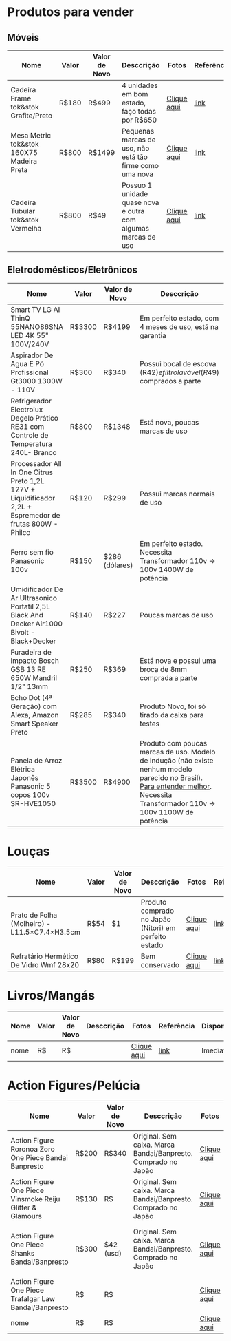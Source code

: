 # Produtos para vender

## Móveis

| Nome | Valor | Valor de Novo | Desccrição | Fotos | Referência | Disponibilidade |
| ------ | ------ | ------ | ------ | ------ | ------ | ------ |
| Cadeira Frame tok&stok Grafite/Preto | R$180 | R$499 | 4 unidades em bom estado, faço todas por R$650 | [Clique aqui](https://photos.app.goo.gl/soqMYWyFrBpPxHFF9) | [link](https://www.tokstok.com.br/cadeira-preto-grafite-frame/p) | Imediata
| Mesa Metric tok&stok 160X75 Madeira Preta | R$800 | R$1499 | Pequenas marcas de uso, não está tão firme como uma nova | [Clique aqui](https://photos.app.goo.gl/ua1CMbFtHveyXXA89) | [link](https://www.tokstok.com.br/mesa-160x75-madeira-preto-metric/p?idsku=957010154&gclid=Cj0KCQjwsZKJBhC0ARIsAJ96n3VFqGw2UicSDrVO03-daJNZZ6iumlfWqLhcTHMzSK_T6p0ZCx9HlR8aAqYdEALw_wcB) | Imediata
| Cadeira Tubular tok&stok Vermelha | R$800 | R$49 | Possuo 1 unidade quase nova e outra com algumas marcas de uso | [Clique aqui](https://photos.app.goo.gl/sKRpZfE5rPc41UeW7) | [link](https://www.tokstok.com.br/banco-baixo-vermelho-vermelho-tubular/p) | Imediata

## Eletrodomésticos/Eletrônicos

| Nome | Valor | Valor de Novo | Desccrição | Fotos | Referência | Disponibilidade |
| ------ | ------ | ------ | ------ | ------ | ------ | ------ |
| Smart TV LG AI ThinQ 55NANO86SNA LED 4K 55" 100V/240V | R$3300 | R$4199 | Em perfeito estado, com 4 meses de uso, está na garantia | [Clique aqui](https://photos.app.goo.gl/DSxgfZiu1vEDLSrPA) | [link](https://www.mercadolivre.com.br/smart-tv-lg-ai-thinq-55nano86sna-led-4k-55-100v240v/p/MLB16006176?pdp_filters=category:MLB1002#searchVariation=MLB16006176&position=1&search_layout=grid&type=product&tracking_id=271c6460-a5a7-4289-a550-0d28df6e79a8) | Imediata
| Aspirador De Agua E Pó Profissional Gt3000 1300W - 110V | R$300 | R$340 | Possui bocal de escova (R$42) e filtro lavável (R$49) comprados a parte | [Clique aqui](https://photos.app.goo.gl/DgdniXcUkRWT2nbu6) | [link](https://www.americanas.com.br/produto/120416908?opn=YSMESP&sellerid=02&epar=bp_pl_00_go_pla_teste_b2wads&WT.srch=1&aid=5f0d9f4145fa82000f9d560a&sid=00776574000660&pid=120416908&chave=vnzpla_5f0d9f4145fa82000f9d560a_00776574000660_120416908&gclid=Cj0KCQjwsZKJBhC0ARIsAJ96n3UOPZ3evxs8uVR4ydmBNRCCnnFG1e-OOo0q6lnKhES-Uuy3iaTwPiUaAv9eEALw_wcB&voltagem=110%20volts) | Imediata |
| Refrigerador Electrolux Degelo Prático RE31 com Controle de Temperatura 240L- Branco | R$800 | R$1348 | Está nova, poucas marcas de uso | [Clique aqui](https://photos.app.goo.gl/mNswyEq1TFV8XpML9) | [link](https://www.casasbahia.com.br/refrigerador-electrolux-degelo-pratico-re31-com-controle-de-temperatura-240l-branco-1743662.html) | A partir de Novembro |
| Processador All In One Citrus Preto 1,2L 127V + Liquidificador 2,2L + Espremedor de frutas 800W  - Philco | R$120 | R$299 | Possui marcas normais de uso  | [Clique aqui](https://photos.app.goo.gl/kHNgnhq22gTwvPv6A) | [link](https://www.americanas.com.br/produto/133136702?opn=YSMESP&sellerid=7019308000128&voltagem=110) | Imediata |
| Ferro sem fio Panasonic 100v | R$150 | $286 (dólares) | Em perfeito estado. Necessita Transformador 110v -> 100v 1400W de potência | [Clique aqui](https://photos.app.goo.gl/x8x4zbmb9QSVsKFKA) |  [link](https://www.amazon.ca/Panasonic-Cordless-Steam-Iron-Ni-cl309-p/dp/B016Q15JMU) | Imediata |
| Umidificador De Ar Ultrasonico Portatil 2,5L Black And Decker Air1000 Bivolt - Black+Decker | R$140 | R$227 | Poucas marcas de uso  | [Clique aqui](https://photos.app.goo.gl/uWYSgf4Tx5MMPghc9) | [link](https://www.magazineluiza.com.br/umidificador-de-ar-ultrasonico-portatil-25l-black-and-decker-air1000-bivolt-black-decker/p/ee666haagd/cp/trar/?&seller_id=flexsonoeletromoveis&&utm_source=google&utm_medium=pla&utm_campaign=&partner_id=61743&gclid=Cj0KCQjwsZKJBhC0ARIsAJ96n3VkUCbd4mfTuudYlg_5UBICCD8yU1fwfpx_OkPsBdRI9O3fHoLbPP8aAmbvEALw_wcB) | Imediata |
| Furadeira de Impacto Bosch GSB 13 RE 650W Mandril 1/2" 13mm | R$250 | R$369 | Está nova e possui uma broca de 8mm comprada a parte | [Clique aqui](https://photos.app.goo.gl/QoYfYYrBkivw1MWN6) | [link](https://www.casasbahia.com.br/furadeira-de-impacto-bosch-gsb-13-re-650w-mandril-1-2-13mm-11732042/p/11732042?utm_medium=Cpc&utm_source=GP_PLA&IdSku=11732042&idLojista=10037&gclid=Cj0KCQjwsZKJBhC0ARIsAJ96n3Wa0dlOYXgHWLGc0x4-rhDO0veJRVJ9FtLsnH4-GmaMsuKhemt63nIaApMeEALw_wcB) | Imediata |
| Echo Dot (4ª Geração) com Alexa, Amazon Smart Speaker Preto | R$285 | R$340 | Produto Novo, foi só tirado da caixa para testes | [Clique aqui](https://photos.app.goo.gl/fS9V5E4AdbVZFDAK9) | [link](https://www.amazon.com.br/Novo-Echo-Dot-4%C2%AA-gera%C3%A7%C3%A3o/dp/B084DWCZY6) | Imediata |
| Panela de Arroz Elétrica Japonês Panasonic 5 copos 100v SR-HVE1050 | R$3500 | R$4900 | Produto com poucas marcas de uso. Modelo de indução (não existe nenhum modelo parecido no Brasil). [Para entender melhor](https://ricechef.com/benefits-induction-rice-cooker/). Necessita Transformador 110v -> 100v 1100W de potência  | [Clique aqui]() | Produto mais próximo [link](https://produto.mercadolivre.com.br/MLB-1842938559-panela-de-arroz-zojirushi-eletrica-5-copos-japons-_JM?searchVariation=80521545068#searchVariation=80521545068&position=26&search_layout=stack&type=item&tracking_id=f12edf28-0ced-4c66-9718-bf317a47cd4c) | Imediata |

# Louças
| Nome | Valor | Valor de Novo | Desccrição | Fotos | Referência | Disponibilidade |
| ------ | ------ | ------ | ------ | ------ | ------ | ------ |
| Prato de Folha (Molheiro) - L11.5×C7.4×H3.5cm | R$54   | $1 | Produto comprado no Japão (Nitori) em perfeito estado | [Clique aqui](https://photos.app.goo.gl/kEuzz2BmU6jgtFy96) | [link](https://www.nitori-net.jp/ec/product/8969467s/) | Imediata |
| Refratário Hermético De Vidro Wmf 28x20 | R$80 | R$199 | Bem conservado | [Clique aqui](https://photos.app.goo.gl/pVc9o33VhQYY9Gnp7) | [link](https://produto.mercadolivre.com.br/MLB-1941552799-refratario-hermetico-de-vidro-wmf-24x29-_JM?searchVariation=90350134535#searchVariation=90350134535&position=16&search_layout=grid&type=item&tracking_id=4dfbab51-58ce-4970-a76c-8da713916d48) | Imediata |

# Livros/Mangás
| Nome | Valor | Valor de Novo | Desccrição | Fotos | Referência | Disponibilidade |
| ------ | ------ | ------ | ------ | ------ | ------ | ------ |
| nome | R$ | R$ |  | [Clique aqui]() | [link]() | Imediata |

# Action Figures/Pelúcia
| Nome | Valor | Valor de Novo | Desccrição | Fotos | Referência | Disponibilidade |
| ------ | ------ | ------ | ------ | ------ | ------ | ------ |
| Action Figure Roronoa Zoro One Piece Bandai Banpresto | R$200 | R$340 | Original. Sem caixa. Marca Bandai/Banpresto. Comprado no Japão | [Clique aqui](https://photos.app.goo.gl/fTu3BLE6ykqnDkRDA) | [link](https://www.ebay.com/itm/233769734316) | Imediata |
| Action Figure One Piece Vinsmoke Reiju Glitter & Glamours | R$130 | R$ | Original. Sem caixa. Marca Bandai/Banpresto. Comprado no Japão | [Clique aqui](https://photos.app.goo.gl/fvLYEjMQyE8ruaWb8) | [link](https://produto.mercadolivre.com.br/MLB-1887176780-banpresto-glitter-glamours-one-piece-vinsmoke-reiju-_JM) | Imediata |
| Action Figure One Piece Shanks Bandai/Banpresto | R$300 | $42 (usd) | Original. Sem caixa. Marca Bandai/Banpresto. Comprado no Japão | [Clique aqui](https://photos.app.goo.gl/6TNrLg7Bgh3q8Aiy6) | Referência de uma réplica (não original) [link](https://produto.mercadolivre.com.br/MLB-1864453569-shanks-o-ruivo-one-piece-17cm-action-figure-pronta-entrega-_JM#position=12&search_layout=grid&type=item&tracking_id=77d3e331-9dfe-4df2-b9b8-cb393efc66a5) | Imediata |
| Action Figure One Piece Trafalgar Law Bandai/Banpresto | R$ | R$ |  | [Clique aqui](https://photos.app.goo.gl/TR9ZzVQdx16PMXEGA) | [link]() | Imediata |
| nome | R$ | R$ |  | [Clique aqui]() | [link]() | Imediata |
